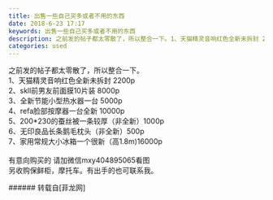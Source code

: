 ```yaml
---
title: 出售一些自己买多或者不用的东西
date: 2018-6-23 17:17
keywords: 出售一些自己买多或者不用的东西
description: 之前发的帖子都太零散了，所以整合一下。1、天猫精灵音响红色全新未拆封 2200p2、skll前男友前面膜10片装 8000p3、全新节能小型热水器一台 5000p4、refa脸部按摩器一台全新 10000p5、200*230的蚕丝被一条较厚（非全新）1000p6、无印良品长条鹅毛枕头（非全新）500p7、家用常规大小冰箱一个很新（高1.8m)16000p有意向购买的 请加微信mxy404895065看图另收购保鲜柜，摩托车。有出手的也可联系我。
categories: used
---
```

<td class="t_f" id="postmessage_1445279">

之前发的帖子都太零散了，所以整合一下。<br/>
1、天猫精灵音响红色全新未拆封 2200p<br/>
2、skll前男友前面膜10片装 8000p<br/>
3、全新节能小型热水器一台 5000p<br/>
4、refa脸部按摩器一台全新 10000p<br/>
5、200*230的蚕丝被一条较厚（非全新）1000p<br/>
6、无印良品长条鹅毛枕头（非全新）500p<br/>
7、家用常规大小冰箱一个很新（高1.8m)16000p<br/>
<br/>
有意向购买的 请加微信mxy404895065看图<br/>
另收购保鲜柜，摩托车。有出手的也可联系我。<br/>
</td>
###### 转载自[菲龙网]